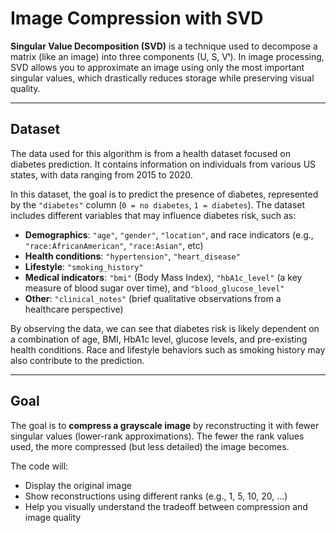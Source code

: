 # Image Compression with SVD

**Singular Value Decomposition (SVD)** is a technique used to decompose a matrix (like an image) into three components (U, S, Vᵗ). In image processing, SVD allows you to approximate an image using only the most important singular values, which drastically reduces storage while preserving visual quality.

---

## Dataset

The data used for this algorithm is from a health dataset focused on diabetes prediction. It contains information on individuals from various US states, with data ranging from 2015 to 2020.

In this dataset, the goal is to predict the presence of diabetes, represented by the `"diabetes"` column (`0 = no diabetes`, `1 = diabetes`). The dataset includes different variables that may influence diabetes risk, such as:

- **Demographics**: `"age"`, `"gender"`, `"location"`, and race indicators (e.g., `"race:AfricanAmerican"`, `"race:Asian"`, etc)
- **Health conditions**: `"hypertension"`, `"heart_disease"`
- **Lifestyle**: `"smoking_history"`
- **Medical indicators**: `"bmi"` (Body Mass Index), `"hbA1c_level"` (a key measure of blood sugar over time), and `"blood_glucose_level"`
- **Other**: `"clinical_notes"` (brief qualitative observations from a healthcare perspective)

By observing the data, we can see that diabetes risk is likely dependent on a combination of age, BMI, HbA1c level, glucose levels, and pre-existing health conditions. Race and lifestyle behaviors such as smoking history may also contribute to the prediction.

---

## Goal

The goal is to **compress a grayscale image** by reconstructing it with fewer singular values (lower-rank approximations). The fewer the rank values used, the more compressed (but less detailed) the image becomes.

The code will:
- Display the original image
- Show reconstructions using different ranks (e.g., 1, 5, 10, 20, …)
- Help you visually understand the tradeoff between compression and image quality